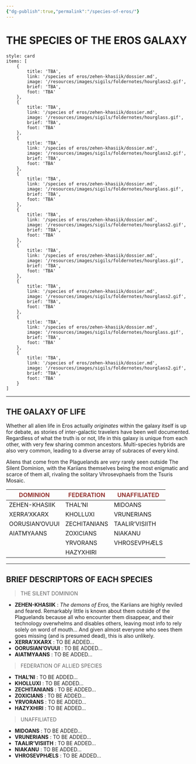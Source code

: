 ```yaml
---
{"dg-publish":true,"permalink":"/species-of-eros/"}
---
```



# THE SPECIES OF THE EROS GALAXY
```ccard
style: card
items: [
    {
        title: 'TBA',
        link: '/species of eros/zehen-khasiik/dossier.md',
        image: '/resources/images/sigils/foldernotes/hourglass2.gif',
        brief: 'TBA',
        foot: 'TBA'
    },
    {
        title: 'TBA',
        link: '/species of eros/zehen-khasiik/dossier.md',
        image: '/resources/images/sigils/foldernotes/hourglass.gif',
        brief: 'TBA',
        foot: 'TBA'
    },
    {
        title: 'TBA',
        link: '/species of eros/zehen-khasiik/dossier.md',
        image: '/resources/images/sigils/foldernotes/hourglass2.gif',
        brief: 'TBA',
        foot: 'TBA'
    },
    {
        title: 'TBA',
        link: '/species of eros/zehen-khasiik/dossier.md',
        image: '/resources/images/sigils/foldernotes/hourglass.gif',
        brief: 'TBA',
        foot: 'TBA'
    },
    {
        title: 'TBA',
        link: '/species of eros/zehen-khasiik/dossier.md',
        image: '/resources/images/sigils/foldernotes/hourglass2.gif',
        brief: 'TBA',
        foot: 'TBA'
    },
    {
        title: 'TBA',
        link: '/species of eros/zehen-khasiik/dossier.md',
        image: '/resources/images/sigils/foldernotes/hourglass.gif',
        brief: 'TBA',
        foot: 'TBA'
    },
    {
        title: 'TBA',
        link: '/species of eros/zehen-khasiik/dossier.md',
        image: '/resources/images/sigils/foldernotes/hourglass2.gif',
        brief: 'TBA',
        foot: 'TBA'
    },
    {
        title: 'TBA',
        link: '/species of eros/zehen-khasiik/dossier.md',
        image: '/resources/images/sigils/foldernotes/hourglass.gif',
        brief: 'TBA',
        foot: 'TBA'
    },
    {
        title: 'TBA',
        link: '/species of eros/zehen-khasiik/dossier.md',
        image: '/resources/images/sigils/foldernotes/hourglass2.gif',
        brief: 'TBA',
        foot: 'TBA'
    }
]
```

---

## THE GALAXY OF LIFE

Whether all alien life in Eros actually *originates* within the galaxy itself is up for debate, as stories of inter-galactic travelers have been well documented. Regardless of what the truth is or not, life in this galaxy is unique from each other, with very few sharing common ancestors. Multi-species hybrids are also very common, leading to a diverse array of subraces of every kind.

Aliens that come from the Plaguelands are *very* rarely seen outside The Silent Dominion, with the Kariians themselves being the most enigmatic and scarce of them all, rivaling the solitary Vhrosevphaels from the Tsuris Mosaic.

| <font color="#953734">DOMINION</font> | <font color="#953734">FEDERATION</font> | <font color="#953734">UNAFFILIATED</font> |
| ------------------------------------- | --------------------------------------- | ----------------------------------------- |
| ZEHEN-KHASIIK                         | THAL’NI                                 | MIDOANS                                   |
| XERRA’XKARX                           | KHOLLUXI                                | VRUNERIANS                                |
| OORUSIAN’OVUUI                        | ZECHITANIANS                            | TAALIR’VISIITH                            |
| AIATMYAANS                            | ZOXICIANS                               | NIAKANU                                   |
|                                       | YRVORANS                                | VHROSEVPHÆLS                              |
|                                       | HAZYXHIRI                               |                                           |

---

## BRIEF DESCRIPTORS OF EACH SPECIES

> THE SILENT DOMINION

- **ZEHEN-KHASIIK** : *The demons of Eros,* the Kariians are highly reviled and feared. Remarkably little is known about them outside of the Plaguelands because all who encounter them disappear, and their technology overwhelms and disables others, leaving most info to rely solely on word of mouth… And given almost everyone who sees them goes missing (and is presumed dead), this is also unlikely.
- **XERRA’XKARX** : TO BE ADDED…
- **OORUSIAN’OVUUI** : TO BE ADDED…
- **AIATMYAANS** : TO BE ADDED…

> FEDERATION OF ALLIED SPECIES

- **THAL’NI** : TO BE ADDED…
- **KHOLLUXI** : TO BE ADDED…
- **ZECHITANIANS** : TO BE ADDED…
- **ZOXICIANS** : TO BE ADDED…
- **YRVORANS** : TO BE ADDED…
- **HAZYXHIRI** : TO BE ADDED…

> UNAFFILIATED

- **MIDOANS** : TO BE ADDED…
- **VRUNERIANS** : TO BE ADDED…
- **TAALIR’VISIITH** : TO BE ADDED…
- **NIAKANU** : TO BE ADDED…
- **VHROSEVPHÆLS** : TO BE ADDED…